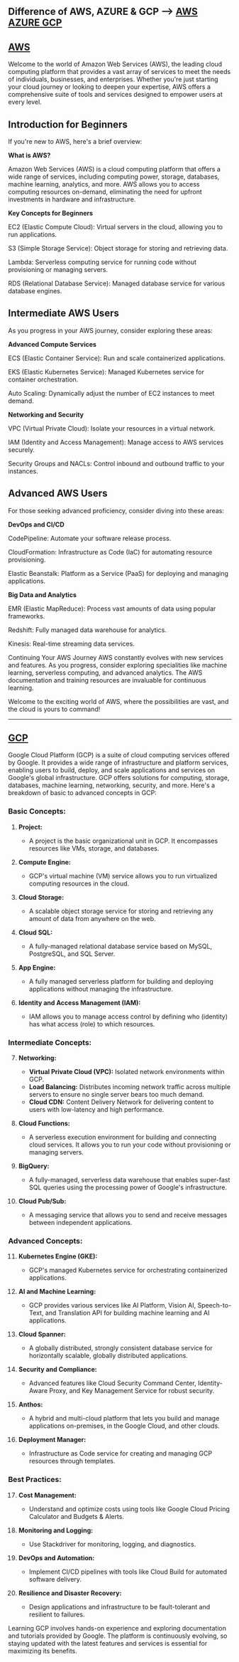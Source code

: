 
## **Difference of AWS, AZURE & GCP** --> [AWS AZURE GCP](https://github.com/dineshrajdhanapathyDD/Cloud/blob/main/AWS%20Azure%20GCP.pdf)


## [AWS](https://github.com/dineshrajdhanapathyDD/Cloud/tree/main/AWS) 
Welcome to the world of Amazon Web Services (AWS), the leading cloud computing platform that provides a vast array of services to meet the needs of individuals, businesses, and enterprises. Whether you're just starting your cloud journey or looking to deepen your expertise, AWS offers a comprehensive suite of tools and services designed to empower users at every level.

## Introduction for Beginners
If you're new to AWS, here's a brief overview:

**What is AWS?**

Amazon Web Services (AWS) is a cloud computing platform that offers a wide range of services, including computing power, storage, databases, machine learning, analytics, and more. AWS allows you to access computing resources on-demand, eliminating the need for upfront investments in hardware and infrastructure.

**Key Concepts for Beginners**

EC2 (Elastic Compute Cloud): Virtual servers in the cloud, allowing you to run applications.

S3 (Simple Storage Service): Object storage for storing and retrieving data.

Lambda: Serverless computing service for running code without provisioning or managing servers.

RDS (Relational Database Service): Managed database service for various database engines.

## Intermediate AWS Users

As you progress in your AWS journey, consider exploring these areas:

**Advanced Compute Services**

ECS (Elastic Container Service): Run and scale containerized applications.

EKS (Elastic Kubernetes Service): Managed Kubernetes service for container orchestration.

Auto Scaling: Dynamically adjust the number of EC2 instances to meet demand.

**Networking and Security**

VPC (Virtual Private Cloud): Isolate your resources in a virtual network.

IAM (Identity and Access Management): Manage access to AWS services securely.

Security Groups and NACLs: Control inbound and outbound traffic to your instances.

## Advanced AWS Users

For those seeking advanced proficiency, consider diving into these areas:

**DevOps and CI/CD**

CodePipeline: Automate your software release process.

CloudFormation: Infrastructure as Code (IaC) for automating resource provisioning.

Elastic Beanstalk: Platform as a Service (PaaS) for deploying and managing applications.

**Big Data and Analytics**

EMR (Elastic MapReduce): Process vast amounts of data using popular frameworks.

Redshift: Fully managed data warehouse for analytics.

Kinesis: Real-time streaming data services.

Continuing Your AWS Journey
AWS constantly evolves with new services and features. As you progress, consider exploring specialities like machine learning, serverless computing, and advanced analytics. The AWS documentation and training resources are invaluable for continuous learning.

Welcome to the exciting world of AWS, where the possibilities are vast, and the cloud is yours to command!

----


## [GCP](https://github.com/dineshrajdhanapathyDD/Cloud/tree/main/GCP)

Google Cloud Platform (GCP) is a suite of cloud computing services offered by Google. It provides a wide range of infrastructure and platform services, enabling users to build, deploy, and scale applications and services on Google's global infrastructure. GCP offers solutions for computing, storage, databases, machine learning, networking, security, and more. Here's a breakdown of basic to advanced concepts in GCP:

### Basic Concepts:

1.  **Project:**
         
       -   A project is the basic organizational unit in GCP. It encompasses resources like VMs, storage, and databases.
    
2.  **Compute Engine:**
       
       -   GCP's virtual machine (VM) service allows you to run virtualized computing resources in the cloud.
    
3.  **Cloud Storage:**
      
       -   A scalable object storage service for storing and retrieving any amount of data from anywhere on the web.

4.  **Cloud SQL:**
    
    -   A fully-managed relational database service based on MySQL, PostgreSQL, and SQL Server.

5.  **App Engine:**
 
    -   A fully managed serverless platform for building and deploying applications without managing the infrastructure.

6.  **Identity and Access Management (IAM):**
    
    -   IAM allows you to manage access control by defining who (identity) has what access (role) to which resources.

### Intermediate Concepts:

7.  **Networking:**
    
    -   **Virtual Private Cloud (VPC):** Isolated network environments within GCP.
    -   **Load Balancing:** Distributes incoming network traffic across multiple servers to ensure no single server bears too much demand.
    -   **Cloud CDN:** Content Delivery Network for delivering content to users with low-latency and high performance.

8.  **Cloud Functions:**
    
    -   A serverless execution environment for building and connecting cloud services. It allows you to run your code without provisioning or managing servers.

9.  **BigQuery:**
    
    -   A fully-managed, serverless data warehouse that enables super-fast SQL queries using the processing power of Google's infrastructure.

10.  **Cloud Pub/Sub:**
    
     -   A messaging service that allows you to send and receive messages between independent applications.

### Advanced Concepts:

11.  **Kubernetes Engine (GKE):**
    
     -   GCP's managed Kubernetes service for orchestrating containerized applications.

12.  **AI and Machine Learning:**
    
     -   GCP provides various services like AI Platform, Vision AI, Speech-to-Text, and Translation API for building machine learning and AI applications.

13.  **Cloud Spanner:**
    
     -   A globally distributed, strongly consistent database service for horizontally scalable, globally distributed applications.

14.  **Security and Compliance:**
    
     -   Advanced features like Cloud Security Command Center, Identity-Aware Proxy, and Key Management Service for robust security.

15.  **Anthos:**
    
     -   A hybrid and multi-cloud platform that lets you build and manage applications on-premises, in the Google Cloud, and other clouds.

16.  **Deployment Manager:**
    
     -   Infrastructure as Code service for creating and managing GCP resources through templates.

### Best Practices:

17.  **Cost Management:**
    
     -   Understand and optimize costs using tools like Google Cloud Pricing Calculator and Budgets & Alerts.

18.  **Monitoring and Logging:**
    
     -   Use Stackdriver for monitoring, logging, and diagnostics.

19.  **DevOps and Automation:**
    
     -   Implement CI/CD pipelines with tools like Cloud Build for automated software delivery.
     
20.  **Resilience and Disaster Recovery:**
    
     -   Design applications and infrastructure to be fault-tolerant and resilient to failures.

Learning GCP involves hands-on experience and exploring documentation and tutorials provided by Google. The platform is continuously evolving, so staying updated with the latest features and services is essential for maximizing its benefits.
